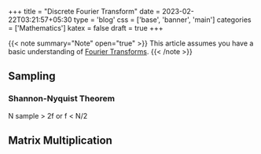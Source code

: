 +++
title = "Discrete Fourier Transform"
date = 2023-02-22T03:21:57+05:30
type = 'blog'
css = ['base', 'banner', 'main']
categories = ['Mathematics']
katex = false
draft = true
+++

{{< note summary="Note" open="true" >}}
This article assumes you have a basic understanding of [Fourier Transforms](/blog/fourier-transform).
{{< /note >}}

## Sampling

### Shannon-Nyquist Theorem

N sample &gt; 2f
or
f &lt; N/2

## Matrix Multiplication
